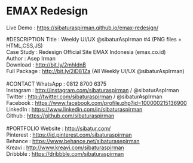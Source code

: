 # EMAX Redesign

Live Demo : https://sibaturaspirman.github.io/emax-redesign/<br>

#DESCRIPTION
Title : Weekly UI/UX @sibaturAspIrman #4 (PNG files + HTML,CSS,JS) <br>
Case Study : Redesign Official Site EMAX Indonesia (emax.co.id)<br>
Author : Asep Irman<br>
Download : http://bit.ly/2mhIdnB<br>
Full Package : http://bit.ly/2iD81Za (All Weekly UI/UX @sibaturAspIrman)<br>
<br>
#CONTACT
WhatsApp : 0812 8700 6375<br>
Instagram : http://instagram.com/sibaturaspirman / @sibaturAspIrman<br>
Twitter : http://twitter.com/sibaturaspirman / @sibaturAspIrman<br>
Facebook : https://www.facebook.com/profile.php?id=100000215136900<br>
LinkedIn : https://www.linkedin.com/in/sibaturaspirman<br>
Github : https://github.com/sibaturaspirman<br>
<br>
#PORTFOLIO
Website : http://sibatur.com/<br>
Pinterest : https://id.pinterest.com/sibaturaspirman<br>
Behance : https://www.behance.net/sibaturasepirman<br>
Kreavi : http://www.kreavi.com/sibaturaspirman<br>
Dribbble : https://dribbble.com/sibaturaspirman<br>
